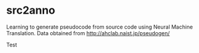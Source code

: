# src2anno
Learning to generate pseudocode from source code using Neural Machine Translation. Data obtained from http://ahclab.naist.jp/pseudogen/

Test
